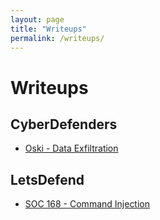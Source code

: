 ```yaml
---
layout: page
title: "Writeups"
permalink: /writeups/
---
```


# Writeups

## CyberDefenders
- [Oski - Data Exfiltration](/writeups/oski/)

## LetsDefend
- [SOC 168 - Command Injection](/writeups/soc168/)
